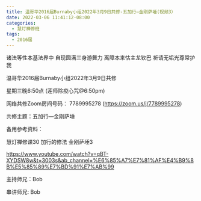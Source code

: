 ```yaml
---
title: 温哥华2016届Burnaby小组2022年3月9日共修-五加行—金刚萨埵(视频3）
date: 2022-03-06 11:41:12-08:00
categories:
  - 慧灯禅修班
tags:
  - 2016届
---
```

诸法等性本基法界中 自现圆满三身游舞力 离障本来怙主龙钦巴 祈请无垢光尊常护我

温哥华2016届Burnaby小组2022年3月9日共修 

星期三晚6:50点 (莲师除疫心咒@6:50pm)

网络共修Zoom房间号码： 7789995278 (<https://zoom.us/j/7789995278>)

共修主题：五加行—金刚萨埵

备用参考资料：

慧灯禅修课30 加行的修法 金刚萨埵3

<https://www.youtube.com/watch?v=qBT-XYDSW8w&t=3003s&ab_channel=%E6%85%A7%E7%81%AF%E4%B9%8B%E5%85%89%E7%BD%91%E7%AB%99>

主持师兄：Bob

串讲师兄: Bob
